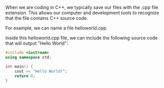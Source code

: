 When we are coding in C++, we typically save our files with the .cpp file extension. This allows our computer and development tools to recognize that the file contains C++ source code.

For example, we can name a file helloworld.cpp.

Inside this helloworld.cpp file, we can include the following source code that will output "Hello World":
```cpp
#include <iostream>
using namespace std;

int main() {
    cout << "Hello World!";
    return 0;
}
